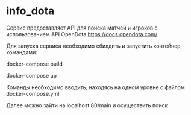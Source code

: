 # info_dota
Сервис предоставляет API для поиска матчей и игроков с использованием API OpenDota https://docs.opendota.com/

Для запуска сервиса необходимо сбилдить и запустить контейнер командами:

docker-compose build

docker-compose up

Команды необходимо вводить, находясь на одном уровне с файлом docker-compose.yml

Далее можно зайти на localhost:80/main и осуществить поиск
